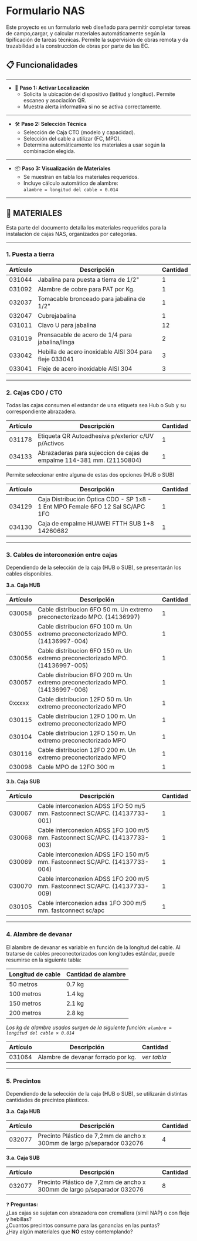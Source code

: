 # Formulario NAS

Este proyecto es un formulario web diseñado para permitir completar tareas de campo,cargar, y calcular materiales automáticamente según la tipificación de tareas técnicas.
Permite la supervisión de obras remota y da trazabilidad a la construcción de obras por parte de las EC.
## 📋 Funcionalidades

---

- 🧭 **Paso 1: Activar Localización**
  - Solicita la ubicación del dispositivo (latitud y longitud). Permite escaneo y asociación QR.
  - Muestra alerta informativa si no se activa correctamente.

---

- 🛠 **Paso 2: Selección Técnica**
  - Selección de Caja CTO (modelo y capacidad).
  - Selección del cable a utilizar (FC, MPO).
  - Determina automáticamente los materiales a usar según la combinación elegida.

---

- 📦 **Paso 3: Visualización de Materiales**
  - Se muestran en tabla los materiales requeridos.
  - Incluye cálculo automático de alambre:  
    `alambre = longitud del cable × 0.014`

---

## 🧱 MATERIALES

Esta parte del documento detalla los materiales requeridos para la instalación de cajas NAS, organizados por categorías.

---

### 1. Puesta a tierra

| Artículo | Descripción | Cantidad |
| --- | --- | --- |
| 031044 | Jabalina para puesta a tierra de 1/2" | 1 |
| 031092 | Alambre de cobre para PAT por Kg. | 1 |
| 032037 | Tomacable bronceado para jabalina de 1/2" | 1 |
| 032047 | Cubrejabalina | 1 |
| 031011 | Clavo U para jabalina | 12 |
| 031019 | Prensacable de acero de 1/4 para jabalina/linga | 2 |
| 033042 | Hebilla de acero inoxidable AISI 304 para fleje 033041 | 3 |
| 033041 | Fleje de acero inoxidable AISI 304 | 3 |

---

### 2. Cajas CDO / CTO

Todas las cajas consumen el estandar de una etiqueta sea Hub o Sub y su correspondiente abrazadera.

| Artículo | Descripción | Cantidad |
| --- | --- | --- |
| 031178 | Etiqueta QR Autoadhesiva p/exterior c/UV p/Activos |	1 |
| 034133 | Abrazaderas para sujeccion de cajas de empalme 114-381 mm. (21150804) | 1 |

Permite seleccionar entre alguna de estas dos opciones (HUB o SUB)

| Artículo | Descripción | Cantidad |
| --- | --- | --- |
| 034129 | Caja Distribución Óptica CDO - SP 1x8 - 1 Ent MPO Female 6FO 12 Sal SC/APC 1FO | 1 |
| 034130 | Caja de empalme HUAWEI FTTH SUB 1+8 14260682 | 1 |

---

### 3. Cables de interconexión entre cajas

Dependiendo de la selección de la caja (HUB o SUB), se presentarán los cables disponibles.

**3.a. Caja HUB**

| Artículo | Descripción | Cantidad |
| --- | --- | --- |
| 030058 | Cable distribucion 6FO 50 m. Un extremo preconectorizado MPO. (14136997) | 1 |
| 030055 | Cable distribucion 6FO 100 m. Un extremo preconectorizado MPO. (14136997-004) | 1 |
| 030056 | Cable distribucion 6FO 150 m. Un extremo preconectorizado MPO. (14136997-005) | 1 |
| 030057 | Cable distribucion 6FO 200 m. Un extremo preconectorizado MPO. (14136997-006) | 1 |
| 0xxxxx | Cable distribucion 12FO 50 m. Un extremo preconectorizado MPO | 1 |
| 030115 | Cable distribucion 12FO 100 m. Un extremo preconectorizado MPO | 1 |
| 030104 | Cable distribucion 12FO 150 m. Un extremo preconectorizado MPO | 1 |
| 030116 | Cable distribucion 12FO 200 m. Un extremo preconectorizado MPO | 1 |
| 030098 | Cable MPO de 12FO 300 m | 1 |

**3.b. Caja SUB**

| Artículo | Descripción | Cantidad |
| --- | --- | --- |
| 030067 | Cable interconexion ADSS 1FO 50 m/5 mm. Fastconnect SC/APC. (14137733-001) | 1 |
| 030068 | Cable interconexion ADSS 1FO 100 m/5 mm. Fastconnect SC/APC. (14137733-003) | 1 |
| 030069 | Cable interconexion ADSS 1FO 150 m/5 mm. Fastconnect SC/APC. (14137733-004) | 1 |
| 030070 | Cable interconexion ADSS 1FO 200 m/5 mm. Fastconnect SC/APC. (14137733-009) | 1 |
| 030105 | Cable interconexion adss 1FO 300 m/5 mm. fastconnect sc/apc | 1 |

---

### 4. Alambre de devanar

El alambre de devanar es variable en función de la longitud del cable. Al tratarse de cables preconectorizados con longitudes estándar, puede resumirse en la siguiente tabla:  

| Longitud de cable | Cantidad de alambre |
| --- | --- |
| 50 metros | 0.7 kg |
| 100 metros | 1.4 kg |
| 150 metros | 2.1 kg |
| 200 metros | 2.8 kg |  

*Los kg de alambre usados surgen de la siguiente función: `alambre = longitud del cable × 0.014`*    

| Artículo | Descripción | Cantidad |
| --- | --- | --- |
| 031064 | Alambre de devanar forrado por kg. | *ver tabla* |

---

### 5. Precintos

Dependiendo de la selección de la caja (HUB o SUB), se utilizarán distintas cantidades de precintos plásticos.

**3.a. Caja HUB**

| Artículo | Descripción | Cantidad |
| --- | --- | --- |
| 032077 | Precinto Plástico de 7,2mm de ancho x 300mm de largo p/separador 032076 | 4 |

**3.a. Caja SUB**

| Artículo | Descripción | Cantidad |
| --- | --- | --- |
| 032077 | Precinto Plástico de 7,2mm de ancho x 300mm de largo p/separador 032076 | 8 |

 
❓ **Preguntas:**  
¿Las cajas se sujetan con abrazadera con cremallera (simil NAP) o con fleje y hebillas?  
¿Cuantos precintos consume para las ganancias en las puntas?  
¿Hay algún materiales que **NO** estoy contemplando?  
